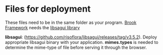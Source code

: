 # Files for deployment
These files need to be in the same folder as your program. [Brook Framework](https://risoflora.github.io/brookframework/) needs the [libsagui library](https://github.com/risoflora/libsagui)

**libsagui**: (https://github.com/risoflora/libsagui/releases/tag/v3.5.2). Deploy appropriate libsagui binary with your application.
**mimes.types** is needed to determine the mime-type of file before serving it through the browser.
